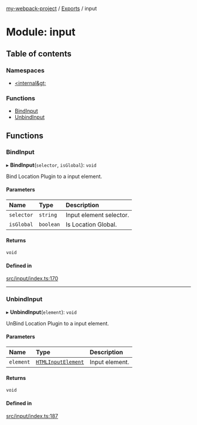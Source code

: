 [my-webpack-project](../README.md) / [Exports](../modules.md) / input

# Module: input

## Table of contents

### Namespaces

- [&lt;internal\&gt;](input._internal_.md)

### Functions

- [BindInput](input.md#bindinput)
- [UnbindInput](input.md#unbindinput)

## Functions

### BindInput

▸ **BindInput**(`selector`, `isGlobal`): `void`

Bind Location Plugin to a input element.

#### Parameters

| Name | Type | Description |
| :------ | :------ | :------ |
| `selector` | `string` | Input element selector. |
| `isGlobal` | `boolean` | Is Location Global. |

#### Returns

`void`

#### Defined in

[src/input/index.ts:170](https://github.com/hitendrarao/location/blob/6f44bad/src/input/index.ts#L170)

___

### UnbindInput

▸ **UnbindInput**(`element`): `void`

UnBind Location Plugin to a input element.

#### Parameters

| Name | Type | Description |
| :------ | :------ | :------ |
| `element` | [`HTMLInputElement`](input._internal_.md#htmlinputelement) | Input element. |

#### Returns

`void`

#### Defined in

[src/input/index.ts:187](https://github.com/hitendrarao/location/blob/6f44bad/src/input/index.ts#L187)
